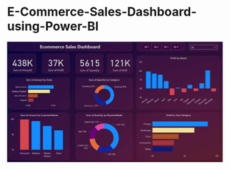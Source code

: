 # E-Commerce-Sales-Dashboard-using-Power-BI

<img src="https://github.com/sankethbn/E-Commerce-Sales-Dashboard-using-Power-BI/blob/main/Screenshot%202023-07-25%20082527.png">
